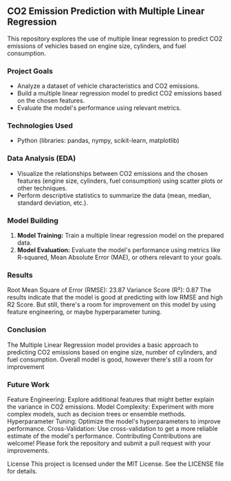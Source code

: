 ## CO2 Emission Prediction with Multiple Linear Regression

This repository explores the use of multiple linear regression to predict CO2 emissions of vehicles based on engine size, cylinders, and fuel consumption. 

### Project Goals

* Analyze a dataset of vehicle characteristics and CO2 emissions.
* Build a multiple linear regression model to predict CO2 emissions based on the chosen features.
* Evaluate the model's performance using relevant metrics.

### Technologies Used

* Python (libraries: pandas, nympy, scikit-learn, matplotlib)

### Data Analysis (EDA)

* Visualize the relationships between CO2 emissions and the chosen features (engine size, cylinders, fuel consumption) using scatter plots or other techniques.
* Perform descriptive statistics to summarize the data (mean, median, standard deviation, etc.).

### Model Building

1. **Model Training:** Train a multiple linear regression model on the prepared data.
2. **Model Evaluation:** Evaluate the model's performance using metrics like R-squared, Mean Absolute Error (MAE), or others relevant to your goals.

### Results

Root Mean Square of Error (RMSE): 23.87
Variance Score (R²): 0.87
The results indicate that the model is good at predicting with low RMSE and high R2 Score. But still, there's a room for improvement on this model by using feature engineering, or maybe hyperparameter tuning.

### Conclusion

The Multiple Linear Regression model provides a basic approach to predicting CO2 emissions based on engine size, number of cylinders, and fuel consumption. Overall model is good, however there's still a room for improvement

### Future Work

Feature Engineering: Explore additional features that might better explain the variance in CO2 emissions.
Model Complexity: Experiment with more complex models, such as decision trees or ensemble methods.
Hyperparameter Tuning: Optimize the model's hyperparameters to improve performance.
Cross-Validation: Use cross-validation to get a more reliable estimate of the model's performance.
Contributing
Contributions are welcome! Please fork the repository and submit a pull request with your improvements.

License
This project is licensed under the MIT License. See the LICENSE file for details.
